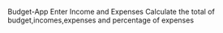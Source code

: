 Budget-App
Enter Income and Expenses 
Calculate the total of budget,incomes,expenses and percentage of expenses 
